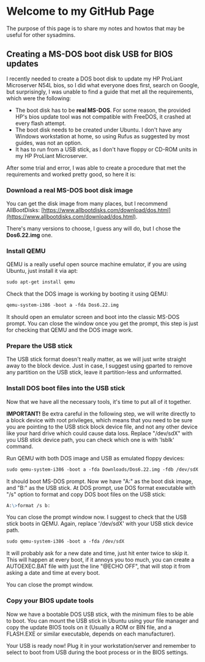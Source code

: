 # Welcome to my GitHub Page

The purpose of this page is to share my notes and howtos that may be useful for other sysadmins.


## Creating a MS-DOS boot disk USB for BIOS updates

I recently needed to create a DOS boot disk to update my HP ProLiant Microserver N54L bios, so I did what everyone does first, search on Google, but surprisingly, I was unable to find a guide that met all the requirements, which were the following:

- The boot disk has to be **real MS-DOS**. For some reason, the provided HP's bios update tool was not compatible with FreeDOS, it crashed at every flash attempt.
- The boot disk needs to be created under Ubuntu. I don't have any Windows workstation at home, so using Rufus as suggested by most guides, was not an option.
- It has to run from a USB stick, as I don't have floppy or CD-ROM units in my HP ProLiant Microserver.

After some trial and error, I was able to create a procedure that met the requirements and worked pretty good, so here it is:

### Download a real MS-DOS boot disk image

You can get the disk image from many places, but I recommend AllBootDisks: 
[https://www.allbootdisks.com/download/dos.html](https://www.allbootdisks.com/download/dos.html). 

There's many versions to choose, I guess any will do, but I chose the **Dos6.22.img** one.

### Install QEMU

QEMU is a really useful open source machine emulator, if you are using Ubuntu, just install it via apt:
```markdown
sudo apt-get install qemu
```

Check that the DOS image is working by booting it using QEMU:

```markdown
qemu-system-i386 -boot a -fda Dos6.22.img
```

It should open an emulator screen and boot into the classic MS-DOS prompt. You can close the window once you get the prompt, this step is just for checking that QEMU and the DOS image work.

### Prepare the USB stick

The USB stick format doesn't really matter, as we will just write straight away to the block device. Just in case, I suggest using gparted to remove any partition on the USB stick, leave it partition-less and unformatted.


### Install DOS boot files into the USB stick

Now that we have all the necessary tools, it's time to put all of it together.

**IMPORTANT!** Be extra careful in the following step, we will write directly to a block device with root privileges, which means that you need to be sure you are pointing to the USB stick block device file, and not any other device like your hard drive which could cause data loss. Replace "/dev/sdX" with you USB stick device path, you can check which one is with 'lsblk' command.

Run QEMU with both DOS image and USB as emulated floppy devices:


```markdown
sudo qemu-system-i386 -boot a -fda Downloads/Dos6.22.img -fdb /dev/sdX
```

It should boot MS-DOS prompt. Now we have "A:" as the boot disk image, and "B:" as the USB stick.
At DOS prompt, use DOS format executable with "/s" option to format and copy DOS boot files on the USB stick:

```markdown
A:\>format /s b:
```

You can close the prompt window now. I suggest to check that the USB stick boots in QEMU. Again, replace '/dev/sdX' with your USB stick device path.

```markdown
sudo qemu-system-i386 -boot a -fda /dev/sdX
```

It will probably ask for a new date and time, just hit enter twice to skip it. This will happen at every boot, if it annoys you too much, you can create a AUTOEXEC.BAT file with just the line "@ECHO OFF", that will stop it from asking a date and time at every boot.

You can close the prompt window.


### Copy your BIOS update tools

Now we have a bootable DOS USB stick, with the minimum files to be able to boot. You can mount the USB stick in Ubuntu using your file manager and copy the update BIOS tools on it (Usually a ROM or BIN file, and a FLASH.EXE or similar executable, depends on each manufacturer).

Your USB is ready now! Plug it in your workstation/server and remember to select to boot from USB during the boot process or in the BIOS settings.
